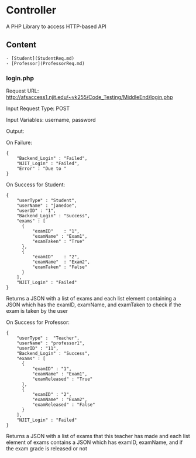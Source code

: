 # Controller

A PHP Library to access HTTP-based API

## Content

    - [Student](StudentReq.md)
    - [Professor](ProfessorReq.md)

### login.php 

Request URL: http://afsaccess1.njit.edu/~vk255/Code_Testing/MiddleEnd/login.php

Input Request Type: POST

Input Variables: username, password

Output:

On Failure: 

```
{
    "Backend_Login" : "Failed",
    "NJIT_Login" : "Failed",
    "Error" : "Due to "
}
```

On Success for Student:

```
{
    "userType" : "Student",
    "userName" : "janedoe",
    "userID" : "1",
    "Backend_Login" : "Success",
    "exams" : [
      {
          "examID"    : "1",
          "examName" : "Exam1",
          "examTaken" : "True"
      },
      {
          "examID"    : "2",
          "examName"  : "Exam2",
          "examTaken" : "False"
      }
    ],
    "NJIT_Login" : "Failed"
}
```

Returns a JSON with a list of exams and each list element containing a JSON which has the examID, examName, and examTaken to check if the exam is taken by the user 


On Success for Professor:

```
{
    "userType" :  "Teacher",
    "userName" : "professor1",
    "userID" : "11",
    "Backend_Login" : "Success",
    "exams" : [
      {
          "examID" : "1",
          "examName" : "Exam1",
          "examReleased" : "True"
      },
      {
          "examID" : "2",
          "examName" : "Exam2",
          "examReleased" : "False"
      }
    ],
    "NJIT_Login" : "Failed"
}
```
Returns a JSON with a list of exams that this teacher has made and each list element of exams contains a JSON which has examID, examName, and if the exam grade is released or not
